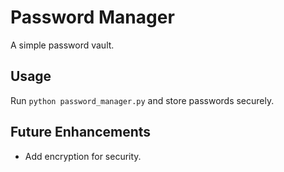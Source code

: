 # Password Manager

A simple password vault.

## Usage
Run `python password_manager.py` and store passwords securely.

## Future Enhancements
- Add encryption for security.
